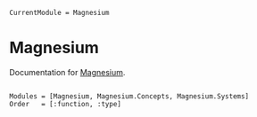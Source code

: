 ```@meta
CurrentModule = Magnesium
```

# Magnesium

Documentation for [Magnesium](https://github.com/baedan/Magnesium.jl).

```@index
```

```@autodocs
Modules = [Magnesium, Magnesium.Concepts, Magnesium.Systems]
Order   = [:function, :type]
```
